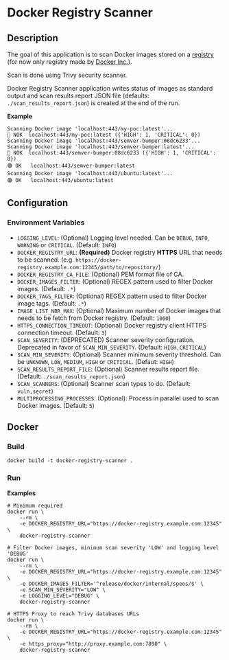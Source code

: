 # Docker Registry Scanner

## Description

The goal of this application is to scan Docker images stored on a [registry](https://github.com/docker) (for now only registry made by [Docker Inc.](https://github.com/docker)).

Scan is done using Trivy security scanner.

Docker Registry Scanner application writes status of images as standard output and scan results report JSON file (defaults: `./scan_results_report.json`) is created at the end of the run.

**Example**

```shell
Scanning Docker image 'localhost:443/my-poc:latest'...
🔴 NOK  localhost:443/my-poc:latest ({'HIGH': 1, 'CRITICAL': 0})
Scanning Docker image 'localhost:443/semver-bumper:08dc6233'...
Scanning Docker image 'localhost:443/semver-bumper:latest'...
🔴 NOK  localhost:443/semver-bumper:08dc6233 ({'HIGH': 1, 'CRITICAL': 0})
🟢 OK   localhost:443/semver-bumper:latest
Scanning Docker image 'localhost:443/ubuntu:latest'...
🟢 OK   localhost:443/ubuntu:latest
```

## Configuration

### Environment Variables

- `LOGGING_LEVEL`: (Optional) Logging level needed. Can be `DEBUG`, `INFO`, `WARNING` or `CRITICAL`. (Default: `INFO`)
- `DOCKER_REGISTRY_URL`: **(Required)** Docker registry **HTTPS** URL that needs to be scanned. (e.g. `https://docker-registry.example.com:12345/path/to/repository/`)
- `DOCKER_REGISTRY_CA_FILE`: (Optional) PEM format file of CA.
- `DOCKER_IMAGES_FILTER`: (Optional) REGEX pattern used to filter Docker images. (Default: `.*`)
- `DOCKER_TAGS_FILTER`: (Optional) REGEX pattern used to filter Docker image tags. (Default: `.*`)
- `IMAGE_LIST_NBR_MAX`: (Optional) Maximum number of Docker images that needs to be fetch from Docker registry. (Default: `1000`)
- `HTTPS_CONNECTION_TIMEOUT`: (Optional) Docker registry client HTTPS connection timeout. (Default: `3`)
- `SCAN_SEVERITY`: (DEPRECATED) Scanner severity configuration. Deprecated in favor of `SCAN_MIN_SEVERITY`. (Default: `HIGH,CRITICAL`)
- `SCAN_MIN_SEVERITY`: (Optional) Scanner minimum severity threshold. Can be `UNKNOWN`, `LOW`, `MEDIUM`, `HIGH` or `CRITICAL`. (Defaut: `HIGH`)
- `SCAN_RESULTS_REPORT_FILE`: (Optional) Scanner results report file. (Default: `./scan_results_report.json`)
- `SCAN_SCANNERS`: (Optional) Scanner scan types to do. (Default: `vuln,secret`)
- `MULTIPROCESSING_PROCESSES`: (Optional): Process in parallel used to scan Docker images. (Default: `5`)


## Docker

### Build

```shell
docker build -t docker-registry-scanner .
```

### Run

**Examples**

```shell
# Minimum required
docker run \
    --rm \
    -e DOCKER_REGISTRY_URL="https://docker-registry.example.com:12345" \
    docker-registry-scanner

# Filter Docker images, minimum scan severity 'LOW' and logging level 'DEBUG'
docker run \
    --rm \
    -e DOCKER_REGISTRY_URL="https://docker-registry.example.com:12345" \
    -e DOCKER_IMAGES_FILTER='^release/docker/internal/speos/$' \
    -e SCAN_MIN_SEVERITY="LOW" \
    -e LOGGING_LEVEL="DEBUG" \
    docker-registry-scanner

# HTTPS Proxy to reach Trivy databases URLs
docker run \
    --rm \
    -e DOCKER_REGISTRY_URL="https://docker-registry.example.com:12345" \
    -e https_proxy="http://proxy.example.com:7890" \
    docker-registry-scanner
```
